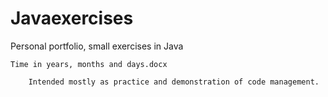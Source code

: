 # Javaexercises
Personal portfolio, small exercises in Java

    Time in years, months and days.docx
  
        Intended mostly as practice and demonstration of code management.
